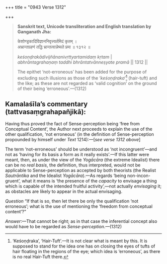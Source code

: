 +++
title = "0943 Verse 1312"

+++
> **Sanskrit text, Unicode transliteration and English translation by Ganganath Jha:** 
>
> केशोण्ड्रकादिविज्ञाननिवृत्त्यर्तमिदं कृतम् ।  
> अभ्रान्तग्रहणं तद्धि भ्रान्तत्वान्नेष्यते प्रमा ॥ १३१२ ॥ 
>
> *keśoṇḍrakādivijñānanivṛttyartamidaṃ kṛtam* \|  
> *abhrāntagrahaṇaṃ taddhi bhrāntatvānneṣyate pramā* \|\| 1312 \|\| 
>
> The epithet ‘not-erroneous’ has been added for the purpose of excluding such illusions as those of the ‘*keśoṇḍraka*’[^1] (hair-tuft) and the like; as these are not regarded as ‘valid cognition’ on the ground of their being ‘erroneous’.—(1312)

[^1]:  ‘Keśoṇḍraka’, ‘Hair-Tuft’.—It is not clear what is meant by this. It is supposed to stand for the idea one has on closing the eyes of tufts of hair floating in the regions of the eye; which idea is ‘erroneous’, as there is no real Hair-Tuft there.



## Kamalaśīla’s commentary (tattvasaṃgrahapañjikā):

Having thus proved the fact of Sense-perception being ‘free from Conceptual Content’, the Author next proceeds to explain the use of the other qualification, ‘not erroneous’ (in the definition of Sense-perception propounded by himself under *Text* 1214):—[*see verse 1312 above*]

The term ‘not-erroneous’ should be understood as ‘not incongruent’—and not as ‘having for its basis a form as it really exists’.—If this latter were meant, then, as under the view of the *Yogācāra* (the extreme Idealist) there can be no *real basis*, the definition, thus interpreted, would not be applicable to Sense-perception as accepted by both theorists (the Realist *Sautrāntika* and the Idealist *Yogācāra*).—As regards ‘being non-incon-gruent’, what it means is ‘the presence of the *capacity* to envisage a thing which is capable of the intended fruitful activity’,—not actually *envisaging* it; as obstacles are likely to appear in the actual envisaging.

*Question* “If that is so, then let there be only the qualification ‘not erroneous’; what is the use of mentioning the ‘freedom from conceptual content’?”

*Answer*:—That cannot be right; as in that case the inferential concept also would have to be regarded as *Sense-perception*.—(1312)



